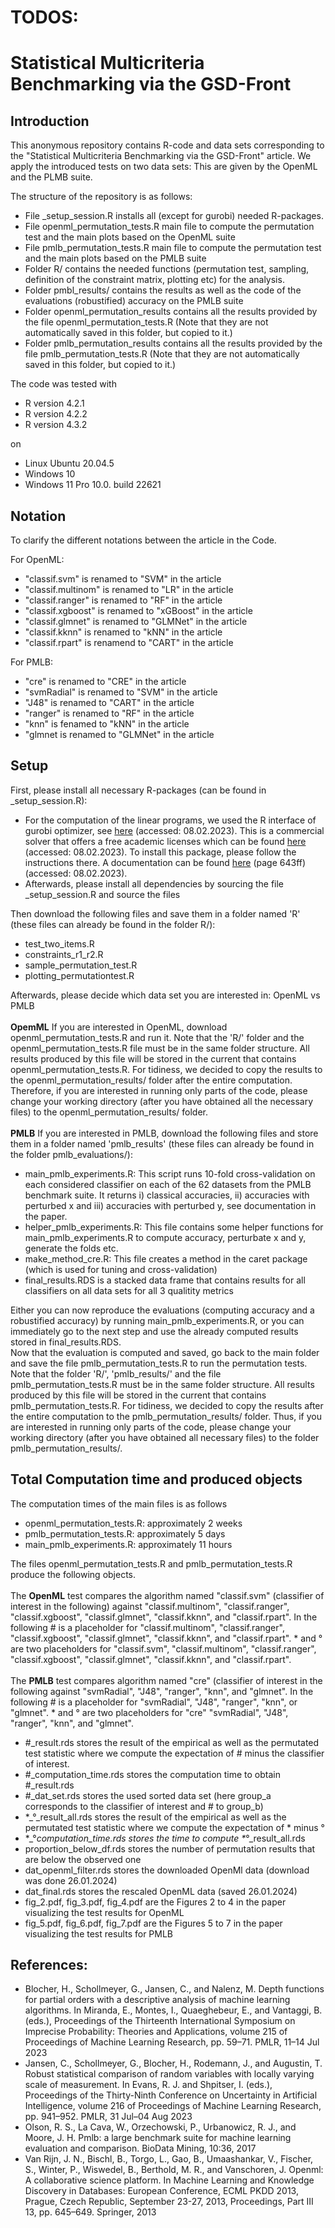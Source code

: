 # TODOS:

# Statistical Multicriteria Benchmarking via the GSD-Front

## Introduction
This anonymous repository contains R-code and data sets corresponding to the "Statistical Multicriteria Benchmarking via the GSD-Front" article. We apply the introduced tests on two data sets: This are given by the OpenML and the PLMB suite.

The structure of the repository is as follows:
- File _setup_session.R installs all (except for gurobi) needed R-packages.
- File openml_permutation_tests.R main file to compute the permutation test and the main plots based on the OpenML suite
- File pmlb_permutation_tests.R main file to compute the permutation test and the main plots based on the PMLB suite
- Folder R/ contains the needed functions (permutation test, sampling, definition of the constraint matrix, plotting etc) for the analysis.
- Folder pmbl_results/ contains the results as well as the code of the evaluations (robustified) accuracy on the PMLB suite
- Folder openml_permutation_results contains all the results provided by the file openml_permutation_tests.R (Note that they are not automatically saved in this folder, but copied to it.)
- Folder pmlb_permutation_results contains all the results provided by the file pmlb_permutation_tests.R (Note that they are not automatically saved in this folder, but copied to it.)

The code was tested with
- R version 4.2.1
- R version 4.2.2
- R version 4.3.2

on

- Linux Ubuntu 20.04.5
- Windows 10
- Windows 11 Pro 10.0. build 22621

## Notation
To clarify the different notations between the article in the Code.

For OpenML:
- "classif.svm" is renamed to "SVM" in the article
- "classif.multinom" is renamed to "LR" in the article
- "classif.ranger" is renamed to "RF" in the article
- "classif.xgboost" is renamed to "xGBoost" in the article
- "classif.glmnet" is renamed to "GLMNet" in the article
- "classif.kknn" is renamed to "kNN" in the article
- "classif.rpart" is renamend to "CART" in the article

For PMLB:
- "cre" is renamed to "CRE" in the article
- "svmRadial" is renamed to "SVM" in the article
- "J48" is renamed to "CART" in the article
- "ranger" is renamed to "RF" in the article
- "knn" is fenamed to "kNN" in the article
- "glmnet is renamed to "GLMNet" in the article

## Setup
First, please install all necessary R-packages (can be found in _setup_session.R):
- For the computation of the linear programs, we used the R interface of gurobi optimizer, see [here](https://www.gurobi.com/) (accessed: 08.02.2023). This is a commercial
solver that offers a free academic licenses which can be found [here](https://www.gurobi.com/features/academic-named-user-license/) (accessed: 08.02.2023). To install this package, please follow the instructions there. A documentation can be found [here](https://www.gurobi.com/wp-content/plugins/hd_documentations/documentation/9.0/refman.pdf) (page 643ff) (accessed: 08.02.2023).
- Afterwards, please install all dependencies by sourcing the file _setup_session.R and source the files 

Then download the following files and save them in a folder named 'R' (these files can already be found in the folder R/):
- test_two_items.R
- constraints_r1_r2.R
- sample_permutation_test.R
- plotting_permutationtest.R

Afterwards, please decide which data set you are interested in: OpenML vs PMLB\
\
**OpemML** If you are interested in OpenML, download openml_permutation_tests.R and run it. Note that the 'R/' folder and the openml_permutation_tests.R file must be in the same folder structure. All results produced by this file will be stored in the current that contains openml_permutation_tests.R. For tidiness, we decided to copy the results to the openml_permutation_results/ folder after the entire computation. Therefore, if you are interested in running only parts of the code, please change your working directory (after you have obtained all the necessary files) to the openml_permutation_results/ folder.\
\
**PMLB** If you are interested in PMLB, download the following files and store them in a folder named 'pmlb_results' (these files can already be found in the folder pmlb_evaluations/):
   - main_pmlb_experiments.R: This script runs 10-fold cross-validation on each considered classifier on each of the 62 datasets from the PMLB benchmark suite. It returns i) classical accuracies, ii) accuracies with       perturbed x and iii) accuracies with perturbed y, see documentation in the paper. 
   - helper_pmlb_experiments.R: This file contains some helper functions for main_pmlb_experiments.R to compute accuracy, perturbate x and y, generate the folds etc.
   - make_method_cre.R: This file creates a method in the caret package (which is used for tuning and cross-validation)
   - final_results.RDS is a stacked data frame that contains results for all classifiers on all data sets for all 3 qualitity metrics
     
Either you can now reproduce the evaluations (computing accuracy and a robustified accuracy) by running main_pmlb_experiments.R, or you can immediately go to the next step and use the already computed results stored in final_results.RDS.\
Now that the evaluation is computed and saved, go back to the main folder and save the file pmlb_permutation_tests.R to run the permutation tests. Note that the folder 'R/', 'pmlb_results/' and the file pmlb_permutation_tests.R must be in the same folder structure. All results produced by this file will be stored in the current that contains pmlb_permutation_tests.R. For tidiness, we decided to copy the results after the entire computation to the pmlb_permutation_results/ folder. Thus, if you are interested in running only parts of the code, please change your working directory (after you have obtained all necessary files) to the folder pmlb_permutation_results/.

## Total Computation time and produced objects

The computation times of the main files is as follows
- openml_permutation_tests.R: approximately 2 weeks
- pmlb_permutation_tests.R: approximately 5 days 
- main_pmlb_experiments.R: approximately 11 hours

The files openml_permutation_tests.R and pmlb_permutation_tests.R produce the following objects. \
\
The **OpenML** test compares the algorithm named "classif.svm" (classifier of interest in the following) against "classif.multinom", "classif.ranger", "classif.xgboost", "classif.glmnet", "classif.kknn", and "classif.rpart". In the following # is a placeholder for "classif.multinom", "classif.ranger", "classif.xgboost", "classif.glmnet", "classif.kknn", and "classif.rpart". * and ° are two placeholders for "classif.svm", "classif.multinom", "classif.ranger", "classif.xgboost", "classif.glmnet", "classif.kknn", and "classif.rpart".\
\
The **PMLB** test compares algorithm named "cre" (classifier of interest in the following against "svmRadial", "J48", "ranger", "knn", and "glmnet". In the following # is a placeholder for "svmRadial", "J48", "ranger", "knn", or "glmnet". * and ° are two placeholders for "cre" "svmRadial", "J48", "ranger", "knn", and "glmnet".
- #_result.rds stores the result of the empirical as well as the permutated test statistic where we compute the expectation of # minus the classifier of interest.
- #_computation_time.rds stores the computation time to obtain #_result.rds
- #_dat_set.rds stores the used sorted data set (here group_a corresponds to the classifier of interest and # to group_b)
- *_°_result_all.rds stores the result of the empirical as well as the permutated test statistic where we compute the expectation of * minus °
- *_°_computation_time.rds stores the time to compute *_°_result_all.rds
- proportion_below_df.rds stores the number of permutation results that are below the observed one
- dat_openml_filter.rds stores the downloaded OpenMl data (download was done 26.01.2024)
- dat_final.rds stores the rescaled OpenML data (saved 26.01.2024)
-  fig_2.pdf, fig_3.pdf, fig_4.pdf are the Figures 2 to 4 in the paper visualizing the test results for OpenML
-  fig_5.pdf, fig_6.pdf, fig_7.pdf are the Figures 5 to 7 in the paper visualizing the test results for PMLB 

## References:
- Blocher, H., Schollmeyer, G., Jansen, C., and Nalenz, M. Depth functions for partial orders with a descriptive analysis of machine learning algorithms. In Miranda, E., Montes, I., Quaeghebeur, E., and Vantaggi, B. (eds.), Proceedings of the Thirteenth International Symposium on Imprecise Probability: Theories and Applications, volume 215 of Proceedings of Machine Learning Research, pp. 59–71. PMLR, 11–14 Jul 2023
- Jansen, C., Schollmeyer, G., Blocher, H., Rodemann, J., and Augustin, T. Robust statistical comparison of random variables with locally varying scale of measurement. In Evans, R. J. and Shpitser, I. (eds.), Proceedings of the Thirty-Ninth Conference on Uncertainty in Artificial Intelligence, volume 216 of Proceedings of Machine Learning Research, pp. 941–952. PMLR, 31 Jul–04 Aug 2023
- Olson, R. S., La Cava, W., Orzechowski, P., Urbanowicz, R. J., and Moore, J. H. Pmlb: a large benchmark suite for machine learning evaluation and comparison. BioData Mining, 10:36, 2017
- Van Rijn, J. N., Bischl, B., Torgo, L., Gao, B., Umaashankar, V., Fischer, S., Winter, P., Wiswedel, B., Berthold, M. R., and Vanschoren, J. Openml: A collaborative science platform. In Machine Learning and Knowledge Discovery in Databases: European Conference, ECML PKDD 2013, Prague, Czech Republic, September 23-27, 2013, Proceedings, Part III 13, pp. 645–649. Springer, 2013


